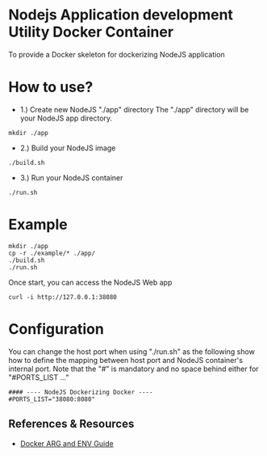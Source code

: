 # Nodejs Application development Utility Docker Container
To provide a Docker skeleton for dockerizing NodeJS application

# How to use?
* 1.) Create new NodeJS "./app" directory 
The "./app" directory will be your NodeJS app directory.
```
mkdir ./app
```
* 2.) Build your NodeJS image
```
./build.sh
```
* 3.) Run your NodeJS container
```
./run.sh
```

# Example
```
mkdir ./app
cp -r ./example/* ./app/
./build.sh
./run.sh
```
Once start, you can access the NodeJS Web app
```
curl -i http://127.0.0.1:38080
```

# Configuration
You can change the host port when using "./run.sh" as the following show how to define the mapping between host port and NodeJS container's internal port. Note that the "#" is mandatory and no space behind either for "#PORTS_LIST ..." 
```
#### ---- NodeJS Dockerizing Docker ----
#PORTS_LIST="38080:8080"
```

## References & Resources
* [Docker ARG and ENV Guide](https://vsupalov.com/docker-arg-env-variable-guide/)
